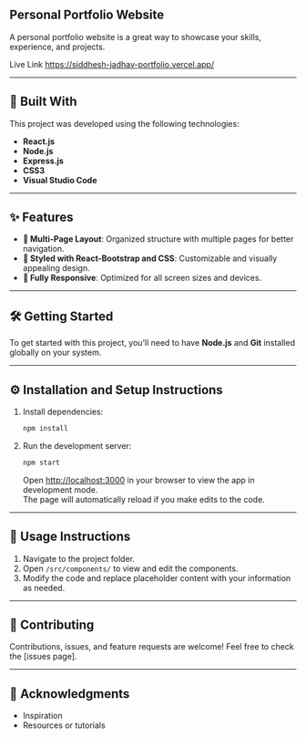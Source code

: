 ## Personal Portfolio Website

A personal portfolio website is a great way to showcase your skills, experience, and projects. 

Live Link
https://siddhesh-jadhav-portfolio.vercel.app/


---

## 🚀 Built With  

This project was developed using the following technologies:  

- **React.js**  
- **Node.js**  
- **Express.js**  
- **CSS3**  
- **Visual Studio Code**  

---

## ✨ Features  

- **📖 Multi-Page Layout**: Organized structure with multiple pages for better navigation.  
- **🎨 Styled with React-Bootstrap and CSS**: Customizable and visually appealing design.  
- **📱 Fully Responsive**: Optimized for all screen sizes and devices.  

---

## 🛠 Getting Started  

To get started with this project, you’ll need to have **Node.js** and **Git** installed globally on your system.

---

## ⚙️ Installation and Setup Instructions  

1. Install dependencies:  
   ```bash
   npm install
   ```  
2. Run the development server:  
   ```bash
   npm start
   ```  
   Open [http://localhost:3000](http://localhost:3000) in your browser to view the app in development mode.  
   The page will automatically reload if you make edits to the code.  

---

## 📖 Usage Instructions  

1. Navigate to the project folder.  
2. Open `/src/components/` to view and edit the components.  
3. Modify the code and replace placeholder content with your information as needed.  

---


## 🤝 Contributing  

Contributions, issues, and feature requests are welcome! Feel free to check the [issues page].  

---


## 👏 Acknowledgments  

- Inspiration  
- Resources or tutorials  
